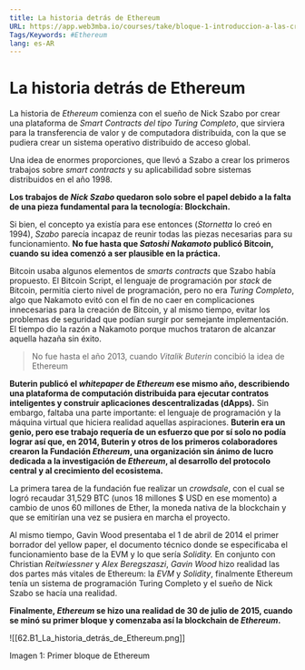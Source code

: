 ```yaml
---
title: La historia detrás de Ethereum
URL: https://app.web3mba.io/courses/take/bloque-1-introduccion-a-las-criptomonedas/texts/35946877-u6-2-la-historia-detras-de-ethereum
Tags/Keywords: #Ethereum
lang: es-AR
---
```

# La historia detrás de Ethereum
La historia de _Ethereum_ comienza con el sueño de Nick Szabo por crear una plataforma de _Smart Contracts del tipo Turing Completo_, que sirviera para la transferencia de valor y de computadora distribuida, con la que se pudiera crear un sistema operativo distribuido de acceso global.

Una idea de enormes proporciones, que llevó a Szabo a crear los primeros trabajos sobre _smart contracts_ y su aplicabilidad sobre sistemas distribuidos en el año 1998.

**Los trabajos de _Nick Szabo_ quedaron solo sobre el papel debido a la falta de una pieza fundamental para la tecnología: Blockchain.** 

Si bien, el concepto ya existía para ese entonces (_Stornetta_ lo creó en 1994), _Szabo_ parecía incapaz de reunir todas las piezas necesarias para su funcionamiento. **No fue hasta que _Satoshi Nakamoto_ publicó Bitcoin, cuando su idea comenzó a ser plausible en la práctica.** 

Bitcoin usaba algunos elementos de _smarts contracts_ que Szabo había propuesto. El Bitcoin Script, el lenguaje de programación por _stack_ de Bitcoin, permitía cierto nivel de programación, pero no era _Turing Completo_, algo que Nakamoto evitó con el fin de no caer en complicaciones innecesarias para la creación de Bitcoin, y al mismo tiempo, evitar los problemas de seguridad que podían surgir por semejante implementación. El tiempo dio la razón a Nakamoto porque muchos trataron de alcanzar aquella hazaña sin éxito. 

>No fue hasta el año 2013, cuando _Vitalik Buterin_ concibió la idea de Ethereum

**Buterin publicó el _whitepaper_ de _Ethereum_ ese mismo año, describiendo una plataforma de computación distribuida para ejecutar contratos inteligentes y construir aplicaciones descentralizadas (dApps).** Sin embargo, faltaba una parte importante: el lenguaje de programación y la máquina virtual que hiciera realidad aquellas aspiraciones. **Buterin era un genio, pero ese trabajo requería de un esfuerzo que por sí solo no podía lograr así que, en 2014, Buterin y otros de los primeros colaboradores crearon la Fundación _Ethereum_, una organización sin ánimo de lucro dedicada a la investigación de _Ethereum_, al desarrollo del protocolo central y al crecimiento del ecosistema.**

La primera tarea de la fundación fue realizar un _crowdsale_, con el cual se logró recaudar 31,529 BTC (unos 18 millones $ USD en ese momento) a cambio de unos 60 millones de Ether, la moneda nativa de la blockchain y que se emitirían una vez se pusiera en marcha el proyecto. 

Al mismo tiempo, Gavin Wood presentaba el 1 de abril de 2014 el primer borrador del yellow paper, el documento técnico donde se especificaba el funcionamiento base de la EVM y lo que sería _Solidity._ En conjunto con Christian _Reitwiessner_ y _Alex Beregszaszi_, _Gavin Wood_ hizo realidad las dos partes más vitales de Ethereum: la _EVM_ y _Solidity_, finalmente Ethereum tenía un sistema de programación Turing Completo y el sueño de Nick Szabo se hacía una realidad. 

**Finalmente, _Ethereum_ se hizo una realidad de 30 de julio de 2015, cuando se minó su primer bloque y comenzaba así la blockchain de _Ethereum_.** 

![[62.B1_La_historia_detrás_de_Ethereum.png]]

Imagen 1: Primer bloque de Ethereum